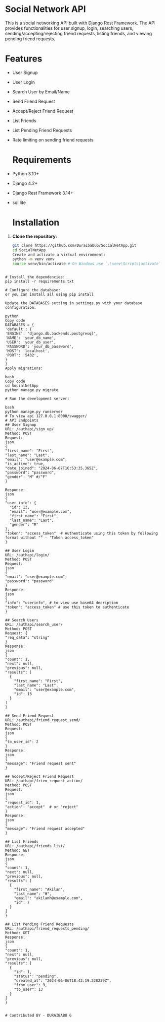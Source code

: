 # Social Network API

This is a social networking API built with Django Rest Framework. The API provides functionalities for user signup, login,
searching users, sending/accepting/rejecting friend requests, listing friends, and viewing pending friend requests.

# Features

- User Signup
- User Login
- Search User by Email/Name
- Send Friend Request
- Accept/Reject Friend Request
- List Friends
- List Pending Friend Requests
- Rate limiting on sending friend requests

  # Requirements

- Python 3.10+
- Django 4.2+
- Django Rest Framework 3.14+
- sql lite

  # Installation
  
1. **Clone the repository:**

   ```bash
   git clone https://github.com/DuraibabuG/SocialNetApp.git
   cd SocialNetApp
   Create and activate a virtual environment:
   python -m venv venv
   source venv/bin/activate # On Windows use `.\venv\Scripts\activate`
  ```

# Install the dependencies:
pip install -r requirements.txt

# Configure the database:
or you can install all using pip install

Update the DATABASES setting in settings.py with your database configuration.

python
Copy code
DATABASES = {
'default': {
'ENGINE': 'django.db.backends.postgresql',
'NAME': 'your_db_name',
'USER': 'your_db_user',
'PASSWORD': 'your_db_password',
'HOST': 'localhost',
'PORT': '5432',
}
}
Apply migrations:

bash
Copy code
cd SocialNetApp
python manage.py migrate

# Run the development server:

bash
python manage.py runserver
# To view api 127.0.0.1:8000/swagger/
# API Endpoints
## User Signup
URL: /authapi/sign_up/
Method: POST
Request:
json
{
  "first_name": "First",
  "last_name": "Last",
  "email": "user@example.com",
  "is_active": true,
  "date_joined": "2024-06-07T16:53:35.365Z",
  "password": "password",
  "gender": "M" #/"F"
}

Response:
json
{
  "user_info": {
    "id": 13,
    "email": "user@example.com",
    "first_name": "First",
    "last_name": "Last",
    "gender": "M"
  },
  "token": "access_token"  # Authenticate using this token by following format without "" - "Token access_token" 
}

## User Login
URL: /authapi/login/
Method: POST
Request:
json
{
"email": "user@example.com",
"password": "password"
}
Response:
json
{
  "info": "userinfo", # to view use base64 decription
  "token": "access_token" # use this token to authenticate
}

## Search Users
URL: /authapi/search_user/
Method: POST
Request: {
  "req_data": "string"
}
Response:
json
{
  "count": 1,
  "next": null,
  "previous": null,
  "results": [
    {
      "first_name": "First",
      "last_name": "Last",
      "email": "user@example.com",
      "id": 13
    }
  ]
}

## Send Friend Request
URL: /authapi/friend_request_send/
Method: POST
Request:
json
{
  "to_user_id": 2
}
Response:
json
{
  "message": "Friend request sent"
}

## Accept/Reject Friend Request
URL: /authapi/frien_request_action/
Method: POST
Request:
json
{
  "request_id": 1,
  "action": "accept"  # or "reject"
}
Response:
json
{
  "message": "Friend request accepted"
}

## List Friends
URL: /authapi/friends_list/
Method: GET
Response:
json
{
  "count": 1,
  "next": null,
  "previous": null,
  "results": [
    {
      "first_name": "Akilan",
      "last_name": "H",
      "email": "akilanh@example.com",
      "id": 7
    }
  ]
}

## List Pending Friend Requests
URL: /authapi/friend_requests_pending/
Method: GET
Response:
json
{
  "count": 1,
  "next": null,
  "previous": null,
  "results": [
    {
      "id": 1,
      "status": "pending",
      "created_at": "2024-06-06T18:42:19.228239Z",
      "from_user": 9,
      "to_user": 13
    }
  ]
}


# Contributed BY - DURAIBABU G
